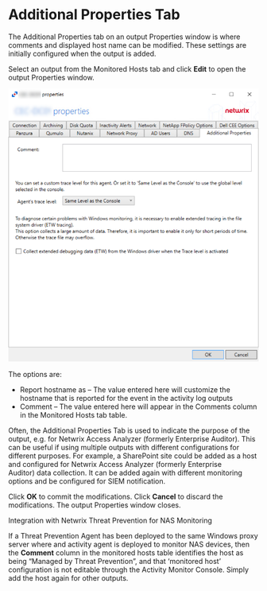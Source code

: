 # Additional Properties Tab

The Additional Properties tab on an output Properties window is where comments and displayed host name can be modified. These settings are initially configured when the output is added.

Select an output from the Monitored Hosts tab and click __Edit__ to open the output Properties window.

![Additional Properties](/static/img/product_docs/activitymonitor/activitymonitor/admin/agents/properties/additionalpropertiestab.png)

The options are:

- Report hostname as – The value entered here will customize the hostname that is reported for the event in the activity log outputs
- Comment – The value entered here will appear in the Comments column in the Monitored Hosts tab table.

Often, the Additional Properties Tab is used to indicate the purpose of the output, e.g. for Netwrix Access Analyzer (formerly Enterprise Auditor). This can be useful if using multiple outputs with different configurations for different purposes. For example, a SharePoint site could be added as a host and configured for Netwrix Access Analyzer (formerly Enterprise Auditor) data collection. It can be added again with different monitoring options and be configured for SIEM notification.

Click __OK__ to commit the modifications. Click __Cancel__ to discard the modifications. The output Properties window closes.

Integration with Netwrix Threat Prevention for NAS Monitoring

If a Threat Prevention Agent has been deployed to the same Windows proxy server where and activity agent is deployed to monitor NAS devices, then the __Comment__ column in the monitored hosts table identifies the host as being “Managed by Threat Prevention”, and that ‘monitored host’ configuration is not editable through the Activity Monitor Console. Simply add the host again for other outputs.
